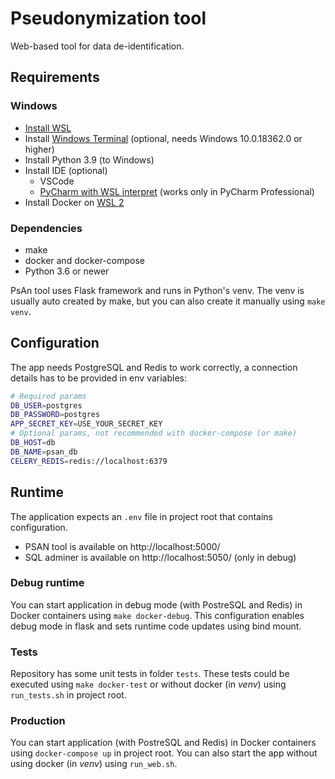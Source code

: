 Pseudonymization tool
=====================

Web-based tool for data de-identification.

Requirements
------------

### Windows

- [Install WSL](https://docs.microsoft.com/en-us/windows/wsl/install-win10)
- Install [Windows Terminal](https://github.com/microsoft/terminal) (optional, needs Windows 10.0.18362.0 or higher)
- Install Python 3.9 (to Windows)
- Install IDE (optional)
    - VSCode
    - [PyCharm with WSL interpret](https://www.jetbrains.com/help/pycharm/using-wsl-as-a-remote-interpreter.html) (works only in PyCharm Professional)
- Install Docker on [WSL 2](https://docs.docker.com/docker-for-windows/wsl/)

### Dependencies

- make
- docker and docker-compose
- Python 3.6 or newer

PsAn tool uses Flask framework and runs in Python's venv. The venv is usually auto created by make, but you can also create it manually using `make venv`.

Configuration
-------------

The app needs PostgreSQL and Redis to work correctly, a connection details has to be provided in env variables:

```bash
# Required params
DB_USER=postgres
DB_PASSWORD=postgres
APP_SECRET_KEY=USE_YOUR_SECRET_KEY
# Optional params, not recommended with docker-compose (or make)
DB_HOST=db
DB_NAME=psan_db
CELERY_REDIS=redis://localhost:6379

```

Runtime
-------

The application expects an `.env` file in project root that contains configuration.

- PSAN tool is available on http://localhost:5000/
- SQL adminer is available on http://localhost:5050/ (only in debug)

### Debug runtime

You can start application in debug mode (with PostreSQL and Redis) in Docker containers using `make docker-debug`. This configuration enables debug mode in flask and sets runtime code updates using bind mount.

### Tests

Repository has some unit tests in folder `tests`. These tests could be executed using `make docker-test` or without docker (in _venv_) using `run_tests.sh` in project root.

### Production

You can start application (with PostreSQL and Redis) in Docker containers using `docker-compose up` in project root. You can also start the app without using docker (in _venv_) using `run_web.sh`.
